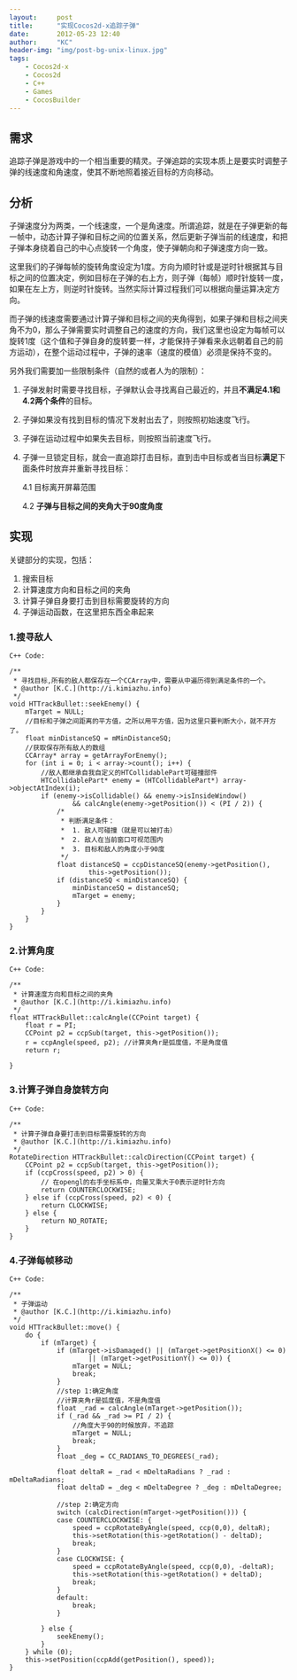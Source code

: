 ```yaml
---
layout:     post
title:      "实现Cocos2d-x追踪子弹"
date:       2012-05-23 12:40
author:     "KC"
header-img: "img/post-bg-unix-linux.jpg"
tags:
    - Cocos2d-x
    - Cocos2d
    - C++
    - Games
    - CocosBuilder
---
```


## 需求
追踪子弹是游戏中的一个相当重要的精灵。子弹追踪的实现本质上是要实时调整子弹的线速度和角速度，使其不断地照着接近目标的方向移动。

## 分析
子弹速度分为两类，一个线速度，一个是角速度。所谓追踪，就是在子弹更新的每一帧中，动态计算子弹和目标之间的位置关系，然后更新子弹当前的线速度，和把子弹本身绕着自己的中心点旋转一个角度，使子弹朝向和子弹速度方向一致。

这里我们的子弹每帧的旋转角度设定为1度。方向为顺时针或是逆时针根据其与目标之间的位置决定，例如目标在子弹的右上方，则子弹（每帧）顺时针旋转一度，如果在左上方，则逆时针旋转。当然实际计算过程我们可以根据向量运算决定方向。

而子弹的线速度需要通过计算子弹和目标之间的夹角得到，如果子弹和目标之间夹角不为0，那么子弹需要实时调整自己的速度的方向，我们这里也设定为每帧可以旋转1度（这个值和子弹自身的旋转要一样，才能保持子弹看来永远朝着自己的前方运动），在整个运动过程中，子弹的速率（速度的模值）必须是保持不变的。

另外我们需要加一些限制条件（自然的或者人为的限制）：

1. 子弹发射时需要寻找目标，子弹默认会寻找离自己最近的，并且**不满足4.1和4.2两个条件**的目标。

2. 子弹如果没有找到目标的情况下发射出去了，则按照初始速度飞行。

3. 子弹在运动过程中如果失去目标，则按照当前速度飞行。

4. 子弹一旦锁定目标，就会一直追踪打击目标，直到击中目标或者当目标**满足**下面条件时放弃并重新寻找目标：

	4.1 目标离开屏幕范围

	4.2 **子弹与目标之间的夹角大于90度角度**

## 实现
关键部分的实现，包括：
1. 搜索目标
2. 计算速度方向和目标之间的夹角
3. 计算子弹自身要打击到目标需要旋转的方向
4. 子弹运动函数，在这里把东西全串起来


### 1.搜寻敌人

`C++ Code:`

	/**
	 * 寻找目标,所有的敌人都保存在一个CCArray中，需要从中遍历得到满足条件的一个。
	 * @author [K.C.](http://i.kimiazhu.info)
	 */
	void HTTrackBullet::seekEnemy() {
		mTarget = NULL;
		//目标和子弹之间距离的平方值，之所以用平方值，因为这里只要判断大小，就不开方了。
		float minDistanceSQ = mMinDistanceSQ;
		//获取保存所有敌人的数组
		CCArray* array = getArrayForEnemy();
		for (int i = 0; i < array->count(); i++) {
		    //敌人都继承自我自定义的HTCollidablePart可碰撞部件
			HTCollidablePart* enemy = (HTCollidablePart*) array->objectAtIndex(i);
			if (enemy->isCollidable() && enemy->isInsideWindow()
					&& calcAngle(enemy->getPosition()) < (PI / 2)) {
				/*
				 * 判断满足条件：
				 *  1. 敌人可碰撞（就是可以被打击）
				 *  2. 敌人在当前窗口可视范围内
				 *  3. 目标和敌人的角度小于90度
				 */
				float distanceSQ = ccpDistanceSQ(enemy->getPosition(),
						this->getPosition());
				if (distanceSQ < minDistanceSQ) {
					minDistanceSQ = distanceSQ;
					mTarget = enemy;
				}
			}
		}
	}

### 2.计算角度

`C++ Code:`

	/**
	 * 计算速度方向和目标之间的夹角
	 * @author [K.C.](http://i.kimiazhu.info)
	 */
	float HTTrackBullet::calcAngle(CCPoint target) {
		float r = PI;
		CCPoint p2 = ccpSub(target, this->getPosition());
		r = ccpAngle(speed, p2); //计算夹角r是弧度值，不是角度值
		return r;

	}
	
### 3.计算子弹自身旋转方向

`C++ Code:`

	/**
	 * 计算子弹自身要打击到目标需要旋转的方向
	 * @author [K.C.](http://i.kimiazhu.info)
	 */
	RotateDirection HTTrackBullet::calcDirection(CCPoint target) {
		CCPoint p2 = ccpSub(target, this->getPosition());
		if (ccpCross(speed, p2) > 0) {
			// 在opengl的右手坐标系中，向量叉乘大于0表示逆时针方向
			return COUNTERCLOCKWISE;
		} else if (ccpCross(speed, p2) < 0) {
			return CLOCKWISE;
		} else {
			return NO_ROTATE;
		}
	}
	
### 4.子弹每帧移动

`C++ Code:`

	/**
	 * 子弹运动
	 * @author [K.C.](http://i.kimiazhu.info)
	 */
	void HTTrackBullet::move() {
		do {
			if (mTarget) {
				if (mTarget->isDamaged() || (mTarget->getPositionX() <= 0)
						|| (mTarget->getPositionY() <= 0)) {
					mTarget = NULL;
					break;
				}
				//step 1:确定角度
				//计算夹角r是弧度值，不是角度值
				float _rad = calcAngle(mTarget->getPosition()); 
				if (_rad && _rad >= PI / 2) {
					//角度大于90的时候放弃，不追踪
					mTarget = NULL;
					break;
				}
				float _deg = CC_RADIANS_TO_DEGREES(_rad);

				float deltaR = _rad < mDeltaRadians ? _rad : mDeltaRadians;
				float deltaD = _deg < mDeltaDegree ? _deg : mDeltaDegree;

				//step 2:确定方向
				switch (calcDirection(mTarget->getPosition())) {
				case COUNTERCLOCKWISE: {
					speed = ccpRotateByAngle(speed, ccp(0,0), deltaR);
					this->setRotation(this->getRotation() - deltaD);
					break;
				}
				case CLOCKWISE: {
					speed = ccpRotateByAngle(speed, ccp(0,0), -deltaR);
					this->setRotation(this->getRotation() + deltaD);
					break;
				}
				default:
					break;
				}

			} else {
				seekEnemy();
			}
		} while (0);
		this->setPosition(ccpAdd(getPosition(), speed));
	}